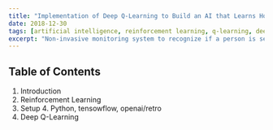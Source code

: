 ```yaml
---
title: "Implementation of Deep Q-Learning to Build an AI that Learns How to Play Super Mario Bros."
date: 2018-12-30
tags: [artificial intelligence, reinforcement learning, q-learning, deep learning, convolutional neural networks, python, tensorflow, video games, super mario bros., ml engine, google cloud platform]
excerpt: "Non-invasive monitoring system to recognize if a person is seated in a chair using Bluetooth Low Energy (BLE) technology."
---
```


## Table of Contents

1. Introduction
2. Reinforcement Learning
3. Setup
    4. Python, tensowflow, openai/retro
5. Deep Q-Learning
